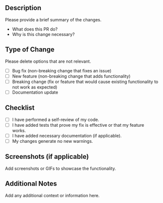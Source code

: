 ## Description
Please provide a brief summary of the changes.

- What does this PR do?
- Why is this change necessary?

## Type of Change
Please delete options that are not relevant.

- [ ] Bug fix (non-breaking change that fixes an issue)
- [ ] New feature (non-breaking change that adds functionality)
- [ ] Breaking change (fix or feature that would cause existing functionality to not work as expected)
- [ ] Documentation update

## Checklist
- [ ] I have performed a self-review of my code.
- [ ] I have added tests that prove my fix is effective or that my feature works.
- [ ] I have added necessary documentation (if applicable).
- [ ] My changes generate no new warnings.

## Screenshots (if applicable)
Add screenshots or GIFs to showcase the functionality.

## Additional Notes
Add any additional context or information here.
